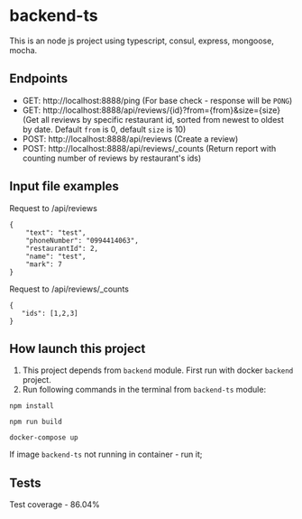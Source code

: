 # backend-ts
This is an node js project using typescript, consul, express, mongoose, mocha.

## Endpoints
- GET: http://localhost:8888/ping (For base check - response will be `PONG`)  
- GET: http://localhost:8888/api/reviews/{id}?from={from}&size={size} (Get all reviews by specific restaurant id, sorted from newest to oldest by date. Default `from` is 0, default `size` is 10)  
- POST: http://localhost:8888/api/reviews (Create a review)
- POST: http://localhost:8888/api/reviews/_counts (Return report with counting number of reviews by restaurant's ids)

## Input file examples
Request to /api/reviews

```
{
    "text": "test",
    "phoneNumber": "0994414063",
    "restaurantId": 2,
    "name": "test",
    "mark": 7
}
```

Request to /api/reviews/_counts

```
{ 
   "ids": [1,2,3]
} 
```

## How launch this project
1. This project depends from `backend` module. First run with docker `backend` project.
2. Run following commands in the terminal from `backend-ts` module:

```
npm install

npm run build

docker-compose up
```

If image `backend-ts` not running in container - run it;


## Tests
Test coverage - 86.04%
